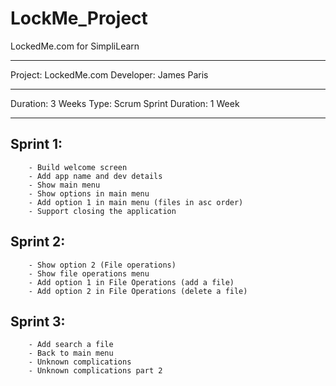 # LockMe_Project
LockedMe.com for SimpliLearn

----

Project: LockedMe.com
Developer: James Paris

----

Duration: 3 Weeks
Type: Scrum
Sprint Duration: 1 Week

----

## Sprint 1:
		- Build welcome screen
		- Add app name and dev details
		- Show main menu
		- Show options in main menu
		- Add option 1 in main menu (files in asc order)
		- Support closing the application
	
## Sprint 2:
		- Show option 2 (File operations)
		- Show file operations menu 
		- Add option 1 in File Operations (add a file)
		- Add option 2 in File Operations (delete a file)
		
## Sprint 3:
		- Add search a file
		- Back to main menu
		- Unknown complications
		- Unknown complications part 2